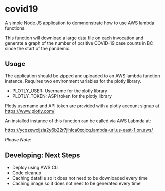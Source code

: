 

# covid19

A simple Node.JS application to demononstrate how to use AWS lambda functions.

This function will download a large data file on each invocation and generate a
graph of the number of positive COVID-19 case counts in BC since the start of
the pandemic.


## Usage

The application should be zipped and uploaded to an AWS lambda function
instance. Requires two environment variables for the plotly library.

 * PLOTLY_USER: Username for the plotly library
 * PLOTLY_TOKEN: ASPI token for the plotly library

Plotly username and API token are provided with a plotly account signup at 
https://www.plotly.com/

An installed instance of this function can be called via AWS Labmda at:

https://ycqzewcijzia2y6b22r7jihlca0qojcq.lambda-url.us-east-1.on.aws/

*Please Note*:


## Developing: Next Steps

 * Deploy using AWS CLI
 * Code cleanup
 * Caching datafile so it does not need to be downloaded every time
 * Caching image so it does not need to be generated every time

